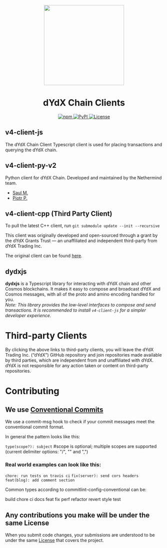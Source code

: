 <p align="center"><img src="https://dydx.exchange/icon.svg?" width="256" /></p>

<h1 align="center">dYdX Chain Clients</h1>

<div align="center">
  <a href='https://www.npmjs.com/package/@dydxprotocol/v4-client-js'>
    <img src='https://img.shields.io/npm/v/@dydxprotocol/v4-client-js.svg' alt='npm'/>
  </a>
    <a href='https://pypi.org/project/dydx-v4-client'>
    <img src='https://img.shields.io/pypi/v/dydx-v4-client.svg' alt='PyPI'/>
  </a>
  <a href='https://github.com/dydxprotocol/v4-clients/blob/main/LICENSE'>
    <img src='https://img.shields.io/badge/License-AGPL_v3-blue.svg' alt='License' />
  </a>
</div>

## v4-client-js
The dYdX Chain Client Typescript client is used for placing transactions and querying the dYdX chain.

## v4-client-py-v2
Python client for dYdX Chain. Developed and maintained by the Nethermind team.
- [Saul M.](https://github.com/samtin0x)
- [Piotr P.](https://github.com/piwonskp)

## v4-client-cpp (Third Party Client)
To pull the latest C++ client, run `git submodule update --init --recursive`

This client was originally developed and open-sourced through a grant by the dYdX Grants Trust — an
unaffiliated and independent third-party from dYdX Trading Inc.

The original client can be found [here](https://github.com/asnefedovv/dydx-v4-client-cpp).

## dydxjs
<b>dydxjs</b> is a Typescript library for interacting with dYdX chain and other Cosmos blockchains. It makes it easy to compose and broadcast dYdX and Cosmos messages, with all of the proto and amino encoding handled for you.<br/>
<i>Note: This library provides the low-level interfaces to compose and send transactions. It is recommended to install `v4-client-js` for a simpler developer experience.</i>

# Third-party Clients

By clicking the above links to third-party clients, you will leave the dYdX Trading Inc. (“dYdX”) GitHub repository and join repositories made available by third parties, which are independent from and unaffiliated with dYdX. dYdX is not responsible for any action taken or content on third-party repositories.

# Contributing

## We use [Conventional Commits](https://github.com/conventional-changelog/commitlint)
We use a commit-msg hook to check if your commit messages meet the conventional commit format.

In general the pattern looks like this:

`type(scope?): subject`  #scope is optional; multiple scopes are supported (current delimiter options: "/", "\" and ",")

### Real world examples can look like this:
`chore: run tests on travis ci`
`fix(server): send cors headers`
`feat(blog): add comment section`

Common types according to commitlint-config-conventional can be:

build
chore
ci
docs
feat
fix
perf
refactor
revert
style
test

## Any contributions you make will be under the same License
When you submit code changes, your submissions are understood to be under the same [License](https://github.com/dydxprotocol/v4-web/blob/master/LICENSE) that covers the project.
